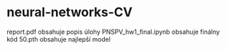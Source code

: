# neural-networks-CV

report.pdf obsahuje popis úlohy
PNSPV_hw1_final.ipynb obsahuje finálny kód
50.pth obsahuje najlepší model
